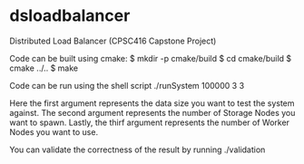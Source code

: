 # dsloadbalancer
Distributed Load Balancer (CPSC416 Capstone Project)

Code can be built using cmake:
$ mkdir -p cmake/build
$ cd cmake/build
$ cmake ../..
$ make

Code can be run using the shell script
./runSystem 100000 3 3

Here the first argument represents the data size you want to test the system against. The second argument represents the number of Storage Nodes you want to spawn. Lastly, the thirf argument represents the number of Worker Nodes you want to use.

You can validate the correctness of the result by running ./validation

